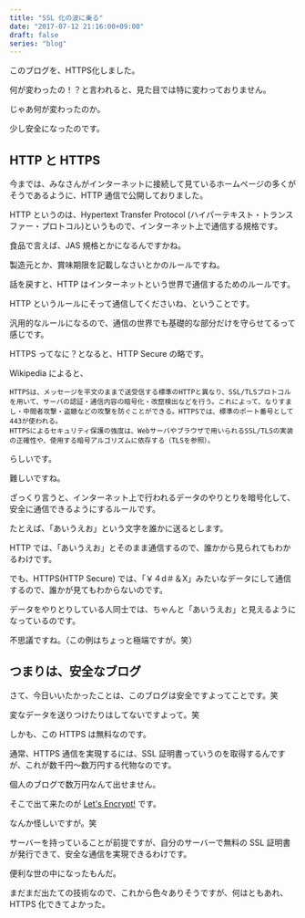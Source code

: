 ```yaml
---
title: "SSL 化の波に乗る"
date: "2017-07-12 21:16:00+09:00"
draft: false
series: "blog"
---
```

このブログを、HTTPS化しました。

何が変わったの！？と言われると、見た目では特に変わっておりません。

じゃあ何が変わったのか。

少し安全になったのです。

<h2>HTTP と HTTPS</h2>

今までは、みなさんがインターネットに接続して見ているホームページの多くがそうであるように、HTTP 通信で公開しておりました。

HTTP というのは、Hypertext Transfer Protocol (ハイパーテキスト・トランスファー・プロトコル)というもので、インターネット上で通信する規格です。

食品で言えば、JAS 規格とかになるんですかね。

製造元とか、賞味期限を記載しなさいとかのルールですね。

話を戻すと、HTTP はインターネットという世界で通信するためのルールです。

HTTP というルールにそって通信してくださいね、ということです。

汎用的なルールになるので、通信の世界でも基礎的な部分だけを守らせてるって感じです。

HTTPS ってなに？となると、HTTP Secure の略です。

Wikipedia によると、

<code>HTTPSは、メッセージを平文のままで送受信する標準のHTTPと異なり、SSL/TLSプロトコルを用いて、サーバの認証・通信内容の暗号化・改竄検出などを行う。これによって、なりすまし・中間者攻撃・盗聴などの攻撃を防ぐことができる。HTTPSでは、標準のポート番号として443が使われる。
HTTPSによるセキュリティ保護の強度は、Webサーバやブラウザで用いられるSSL/TLSの実装の正確性や、使用する暗号アルゴリズムに依存する（TLSを参照）。</code>

らしいです。

難しいですね。

ざっくり言うと、インターネット上で行われるデータのやりとりを暗号化して、安全に通信できるようにするルールです。

たとえば、「あいうえお」という文字を誰かに送るとします。

HTTP では、「あいうえお」とそのまま通信するので、誰かから見られてもわかるわけです。

でも、HTTPS(HTTP Secure) では、「￥４d＃＆X」みたいなデータにして通信するので、誰かが見てもわからないのです。

データをやりとりしている人同士では、ちゃんと「あいうえお」と見えるようになっているのです。

不思議ですね。（この例はちょっと極端ですが。笑）

<h2>つまりは、安全なブログ</h2>

さて、今日いいたかったことは、このブログは安全ですよってことです。笑

変なデータを送りつけたりはしてないですよって。笑

しかも、この HTTPS は無料なのです。

通常、HTTPS 通信を実現するには、SSL 証明書っていうのを取得するんですが、これが数千円〜数万円する代物なのです。

個人のブログで数万円なんて出せません。

そこで出て来たのが <a href="https://letsencrypt.org/" target="_blank" rel="noopener noreferrer">Let's Encrypt!</a> です。

なんか怪しいですが。笑

サーバーを持っていることが前提ですが、自分のサーバーで無料の SSL 証明書が発行できて、安全な通信を実現できるわけです。

便利な世の中になったもんだ。

まだまだ出たての技術なので、これから色々ありそうですが、何はともあれ、HTTPS 化できてよかった。
